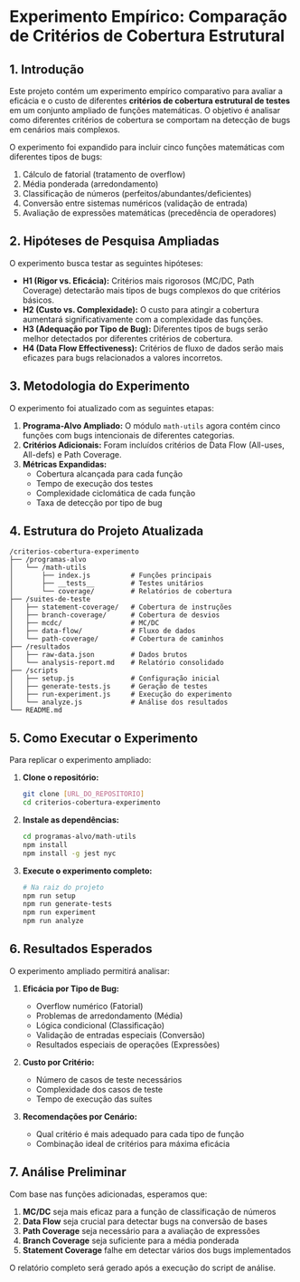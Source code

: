 # Experimento Empírico: Comparação de Critérios de Cobertura Estrutural

## 1. Introdução

Este projeto contém um experimento empírico comparativo para avaliar a eficácia e o custo de diferentes **critérios de cobertura estrutural de testes** em um conjunto ampliado de funções matemáticas. O objetivo é analisar como diferentes critérios de cobertura se comportam na detecção de bugs em cenários mais complexos.

O experimento foi expandido para incluir cinco funções matemáticas com diferentes tipos de bugs:
1. Cálculo de fatorial (tratamento de overflow)
2. Média ponderada (arredondamento)
3. Classificação de números (perfeitos/abundantes/deficientes)
4. Conversão entre sistemas numéricos (validação de entrada)
5. Avaliação de expressões matemáticas (precedência de operadores)

## 2. Hipóteses de Pesquisa Ampliadas

O experimento busca testar as seguintes hipóteses:

* **H1 (Rigor vs. Eficácia):** Critérios mais rigorosos (MC/DC, Path Coverage) detectarão mais tipos de bugs complexos do que critérios básicos.
* **H2 (Custo vs. Complexidade):** O custo para atingir a cobertura aumentará significativamente com a complexidade das funções.
* **H3 (Adequação por Tipo de Bug):** Diferentes tipos de bugs serão melhor detectados por diferentes critérios de cobertura.
* **H4 (Data Flow Effectiveness):** Critérios de fluxo de dados serão mais eficazes para bugs relacionados a valores incorretos.

## 3. Metodologia do Experimento

O experimento foi atualizado com as seguintes etapas:

1. **Programa-Alvo Ampliado:** O módulo `math-utils` agora contém cinco funções com bugs intencionais de diferentes categorias.
2. **Critérios Adicionais:** Foram incluídos critérios de Data Flow (All-uses, All-defs) e Path Coverage.
3. **Métricas Expandidas:**
   - Cobertura alcançada para cada função
   - Tempo de execução dos testes
   - Complexidade ciclomática de cada função
   - Taxa de detecção por tipo de bug

## 4. Estrutura do Projeto Atualizada

```
/criterios-cobertura-experimento
├── /programas-alvo
│   └── /math-utils
│       ├── index.js          # Funções principais
│       ├── __tests__         # Testes unitários
│       └── coverage/         # Relatórios de cobertura
├── /suites-de-teste
│   ├── statement-coverage/   # Cobertura de instruções
│   ├── branch-coverage/      # Cobertura de desvios
│   ├── mcdc/                 # MC/DC
│   ├── data-flow/            # Fluxo de dados
│   └── path-coverage/        # Cobertura de caminhos
├── /resultados
│   ├── raw-data.json         # Dados brutos
│   └── analysis-report.md    # Relatório consolidado
├── /scripts
│   ├── setup.js              # Configuração inicial
│   ├── generate-tests.js     # Geração de testes
│   ├── run-experiment.js     # Execução do experimento
│   └── analyze.js            # Análise dos resultados
└── README.md
```

## 5. Como Executar o Experimento

Para replicar o experimento ampliado:

1. **Clone o repositório:**
   ```bash
   git clone [URL_DO_REPOSITORIO]
   cd criterios-cobertura-experimento
   ```

2. **Instale as dependências:**
   ```bash
   cd programas-alvo/math-utils
   npm install
   npm install -g jest nyc
   ```

3. **Execute o experimento completo:**
   ```bash
   # Na raiz do projeto
   npm run setup
   npm run generate-tests
   npm run experiment
   npm run analyze
   ```

## 6. Resultados Esperados

O experimento ampliado permitirá analisar:

1. **Eficácia por Tipo de Bug:**
   - Overflow numérico (Fatorial)
   - Problemas de arredondamento (Média)
   - Lógica condicional (Classificação)
   - Validação de entradas especiais (Conversão)
   - Resultados especiais de operações (Expressões)

2. **Custo por Critério:**
   - Número de casos de teste necessários
   - Complexidade dos casos de teste
   - Tempo de execução das suítes

3. **Recomendações por Cenário:**
   - Qual critério é mais adequado para cada tipo de função
   - Combinação ideal de critérios para máxima eficácia

## 7. Análise Preliminar

Com base nas funções adicionadas, esperamos que:

1. **MC/DC** seja mais eficaz para a função de classificação de números
2. **Data Flow** seja crucial para detectar bugs na conversão de bases
3. **Path Coverage** seja necessário para a avaliação de expressões
4. **Branch Coverage** seja suficiente para a média ponderada
5. **Statement Coverage** falhe em detectar vários dos bugs implementados

O relatório completo será gerado após a execução do script de análise.

